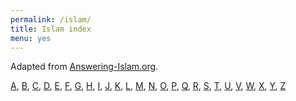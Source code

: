 ```yaml
---
permalink: /islam/
title: Islam index
menu: yes
---
```

Adapted from [Answering-Islam.org](https://answering-islam.org/Index/index.html).

[A](), [B](), [C](), [D](), [E](), [F](), [G](), [H](), [I](), [J](), [K](), [L](), [M](), [N](), [O](), [P](), [Q](), [R](), [S](), [T](), [U](), [V](), [W](), [X](), [Y](), [Z]()
